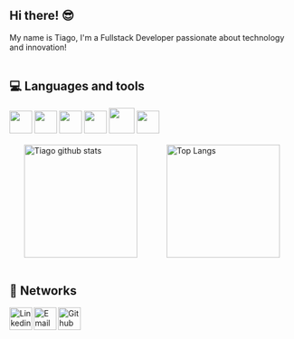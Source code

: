 ## Hi there! 😎

My name is Tiago, I'm a Fullstack Developer passionate about technology and innovation! <br/><br/>

## 💻 Languages ​​and tools

<div>
  <code><img height="40" src="https://github.com/user-attachments/assets/bc92e9bc-3a84-47c7-b3e4-36e552ca5ce1"/></code>
  <code><img height="40" src="https://github.com/user-attachments/assets/ae943e4c-cf75-4172-8be5-1b42fa276dc3"/></code>
  <code><img height="40" src="https://cdn.jsdelivr.net/gh/devicons/devicon@latest/icons/react/react-original.svg"/></code>
  <code><img height="40" src="https://github.com/user-attachments/assets/b9afeda6-8de5-43d9-a49d-b2f66d2a2a82"/></code>
  <code><img height="45" src="https://cdn.jsdelivr.net/gh/devicons/devicon/icons/php/php-original.svg"/></code>
  <code><img height="40" src="https://cdn.jsdelivr.net/gh/devicons/devicon/icons/postgresql/postgresql-original.svg"/></code>
</div> <br/>
  
<div style="display: flex; justify-content: space-around; align-items: center;">
  <a href="https://github.com/tiagorodri-dev/github-readme-stats">
    <img height="200" src="https://github-readme-stats.vercel.app/api?username=tiagorodri-dev&show_icons=true&theme=tokyonight" alt="Tiago github stats" />
  </a>
  <a href="https://github.com/tiagorodri-dev/github-readme-stats">
    <img height="200" src="https://github-readme-stats.vercel.app/api/top-langs/?username=tiagorodri-dev&theme=tokyonight" alt="Top Langs" />
  </a>
</div> <br/>

## 📱 Networks
<p>
  <a href="https://www.linkedin.com/in/tiagorodrigues-dev/">
    <img align="left" alt="Linkedin" src="https://github.com/user-attachments/assets/dfd3252b-a48a-40ba-bc4a-1b724b5e99ff" width="40"/>
  </a>

  <a href="mailto:tiagoarodrigues.dev@gmail.com">
    <img align="left" alt="Email" src="https://github.com/user-attachments/assets/f8df85a3-76db-4b48-9d3c-df95c3a041a7" width="40"/>
  </a>
  
  <a href="https://github.com/tiagorodri-dev">
    <img align="left" alt="Github" src="https://github.com/user-attachments/assets/3725c106-f2c8-49ae-9582-1adfff4b6f61" width="40"/>
  </a>
</p>
